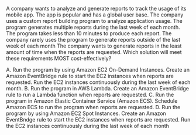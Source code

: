A company wants to analyze and generate reports to track the usage of its mobile app. The app is popular and has a global user base. The company uses a custom report building program to analyze application usage. The program generates multiple reports during the last week of each month. The program takes less than 10 minutes to produce each report. The company rarely uses the program to generate reports outside of the last week of each month The company wants to generate reports in the least amount of time when the reports are requested. Which solution will meet these requirements MOST cost-effectively? 

A. Run the program by using Amazon EC2 On-Demand Instances. Create an Amazon EventBridge rule to start the EC2 instances when reports are requested. Run the EC2 instances continuously during the last week of each month. 
B. Run the program in AWS Lambda. Create an Amazon EventBridge rule to run a Lambda function when reports are requested. 
C. Run the program in Amazon Elastic Container Service (Amazon ECS). Schedule Amazon ECS to run the program when reports are requested. 
D. Run the program by using Amazon EC2 Spot Instances. Create an Amazon EventBndge rule to start the EC2 instances when reports are requested. Run the EC2 instances continuously during the last week of each month